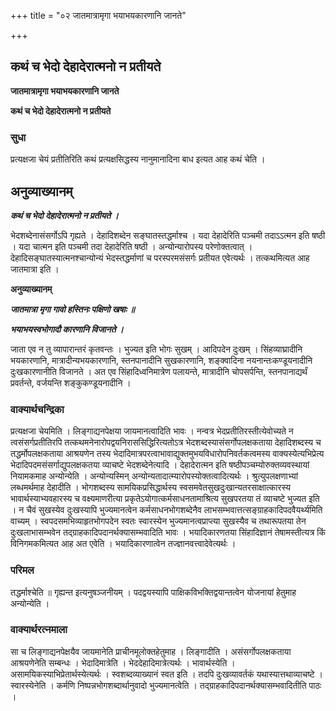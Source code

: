+++
title = "०२ जातमात्रामृगा भयाभयकारणानि जानते"

+++


## कथं च भेदो देहादेरात्मनो न प्रतीयते

**जातमात्रामृगा भयाभयकारणानि जानते**

**कथं च भेदो देहादेरात्मनो न प्रतीयते**

### **सुधा**

प्रत्यक्षजा चेयं प्रतीतिरिति कथं प्रत्यक्षसिद्धस्य नानुमानादिना बाध इत्यत आह कथं चेति ।

## **अनुव्याख्यानम्**

***कथं च भेदो देहादेरात्मनो न प्रतीयते ।***

भेदशब्देनासंसर्गोऽपि गृह्यते । देहादिशब्देन सङ्घातस्तद्धर्माश्च । यदा देहादेरिति पञ्चमी तदाऽऽत्मन इति षष्ठी । यदा चात्मन इति पञ्चमी तदा देहादेरिति षष्ठी । अन्योन्यारोपस्य परेणोक्तत्वात् । देहादिसङ्घातस्यात्मनश्चान्योन्यं भेदस्तद्धर्माणां च परस्परमसंसर्गः प्रतीयत एवेत्यर्थः । तत्कथमित्यत आह जातमात्रा इति ।

**अनुव्याख्यानम्**

***जातमात्रा मृगा गावो हस्तिनः पक्षिणो खषाः ॥***

***भयाभयस्वभोगादौ कारणानि विजानते ।***

जाता एव न तु व्यापारान्तरं कृतवन्तः । भुज्यत इति भोगः सुखम् । आदिपदेन दुःखम् । सिंहव्याघ्रादीनि भयकारणानि, मात्रादीन्यभयकारणानि, स्तनपानादीनि सुखकारणानि, शङ्क्वादिना नयनान्तःकण्डूयनादीनि दुःखकारणानीति विजानते । अत एव सिंहादिध्वनिमात्रेण पलायन्ते, मात्रादीनि चोपसर्पन्ति, स्तनपानाद्यर्थं प्रवर्तन्ते, वर्जयन्ति शङ्कुकण्डूयनादीनि ।

### **वाक्यार्थचन्द्रिका**

प्रत्यक्षजा चेयमिति । लिङ्गाद्यनपेक्षया जायमानत्वादिति भावः । नन्वत्र भेदप्रतीतिरस्तीत्येवोच्यते न त्वसंसर्गप्रतीतिरपि तत्कथमनेनारोपद्वयनिराससिद्धिरित्यतोऽत्र भेदशब्दस्यासंसर्गोपलक्षकताया देहादिशब्दस्य च तद्धर्मोपलक्षकताया आश्रयणेन तस्य भेदादिमात्रपरत्वाभावाद्युक्तमुभयविधारोपनिवर्तकत्वमस्य वाक्यस्येत्यभिप्रेत्य भेदादिपदमसंसर्गाद्युपलक्षकतया व्याचष्टे भेदशब्देनेत्यादि । देहादेरात्मन इति षष्ठीपञ्चम्योरुक्तव्यवस्थायां नियामकमाह अन्योन्येति । अन्योन्यस्मिन् अन्योन्यतादात्म्यारोपस्योक्तत्वादित्यर्थः । श्रुत्युपलक्षणाभ्यां लब्धमर्थमाह देहादीति । भोगशब्दस्य सामयिकप्रसिद्धार्थस्य स्वसमवेतसुखदुःखान्यतरसाक्षात्कारस्य भावार्थस्याभ्यवहारस्य च वक्ष्यमाणरीत्या प्रकृतेऽयोगात्कर्मसाधनतामाश्रित्य सुखपरतया तं व्याचष्टे भुज्यत इति । न चैवं सुखस्येव दुःखस्यापि भुज्यमानत्वेन कर्मसाधनभोगशब्देनैव लाभसम्भवात्तत्सङ्ग्राहकादिपदवैयर्थ्यमिति वाच्यम् । स्वपदसमभिव्याहृतभोगपदेन स्वतः स्वारस्येन भुज्यमानत्वप्राप्त्या सुखस्यैव च तथारूपतया तेन दुःखलाभासम्भवेन तद्ग्राहकादिपदानर्थक्यासम्भवादिति भावः । भयादिकारणतया सिंहादिज्ञानं तेषामस्तीत्यत्र किं विनिगमकमित्यत आह अत एवेति । भयादिकारणात्वेन तज्ज्ञानवत्त्वादेवेत्यर्थः ।

### **परिमल**

तद्धर्माश्चेति ॥ गृह्यन्त इत्यनुषञ्जनीयम् । पदद्वयस्यापि पाक्षिकविभक्तिद्वयान्तत्वेन योजनायां हेतुमाह अन्योन्येति ।

### **वाक्यार्थरत्नमाला**

सा च लिङ्गाद्यनपेक्षयैव जायमानेति प्राचीनमूलोक्तहेतुमाह । लिङ्गादीति । असंसर्गोपलक्षकताया आश्रयणेनेति सम्बन्धः । भेदादिमात्रेति । भेददेहादिमात्रेत्यर्थः । भावार्थस्येति । असामयिकस्याभिप्रेतार्थस्येत्यर्थः । स्वशब्दव्याख्यानं स्वत इति । तदपि दुःखव्यावर्तकं यथास्यात्तथाव्याचष्टे । स्वारस्येनेति । कर्मणि निष्पन्नभोगशब्दार्थानुवादो भुज्यमानत्वेति । तद्ग्राहकादिपदानर्थक्यासम्भवादितीति पाठः ।

